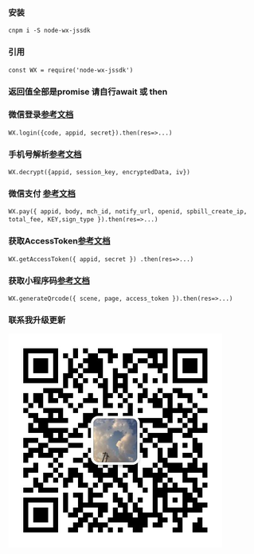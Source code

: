### 安装 
```
cnpm i -S node-wx-jssdk
```

### 引用 
```
const WX = require('node-wx-jssdk')
```
### 返回值全部是promise 请自行await 或 then
### 微信登录[参考文档](https://developers.weixin.qq.com/miniprogram/dev/framework/open-ability/login.html)
```
WX.login({code, appid, secret}).then(res=>...)
```
### 手机号解析[参考文档](https://developers.weixin.qq.com/miniprogram/dev/framework/open-ability/getPhoneNumber.html)
```
WX.decrypt({appid, session_key, encryptedData, iv})
```
### 微信支付 [参考文档](https://pay.weixin.qq.com/wiki/doc/apiv3/apis/chapter3_5_1.shtml)
```
WX.pay({ appid, body, mch_id, notify_url, openid, spbill_create_ip, total_fee, KEY,sign_type }).then(res=>...)
``` 
### 获取AccessToken[参考文档](https://developers.weixin.qq.com/miniprogram/dev/api-backend/open-api/access-token/auth.getAccessToken.html)
```
WX.getAccessToken({ appid, secret }) .then(res=>...)

```
### 获取小程序码[参考文档](https://developers.weixin.qq.com/miniprogram/dev/framework/open-ability/qr-code.html)
```
WX.generateQrcode({ scene, page, access_token }).then(res=>...)

```
### 联系我升级更新
![微信二维码](lqh.jpg)